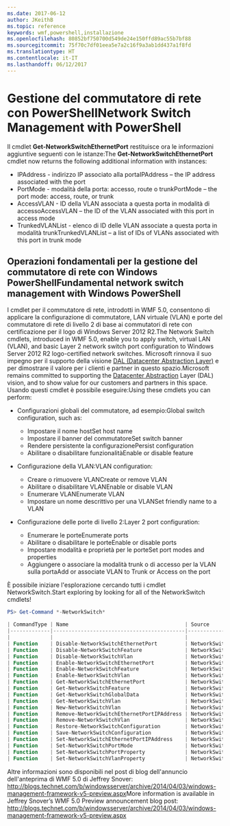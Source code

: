 ```yaml
---
ms.date: 2017-06-12
author: JKeithB
ms.topic: reference
keywords: wmf,powershell,installazione
ms.openlocfilehash: 80852bf750700d549de24e150ffd89ac55b7bf88
ms.sourcegitcommit: 75f70c7df01eea5e7a2c16f9a3ab1dd437a1f8fd
ms.translationtype: HT
ms.contentlocale: it-IT
ms.lasthandoff: 06/12/2017
---
```

# <a name="network-switch-management-with-powershell"></a><span data-ttu-id="192c2-102">Gestione del commutatore di rete con PowerShell</span><span class="sxs-lookup"><span data-stu-id="192c2-102">Network Switch Management with PowerShell</span></span>

<span data-ttu-id="192c2-103">Il cmdlet **Get-NetworkSwitchEthernetPort** restituisce ora le informazioni aggiuntive seguenti con le istanze:</span><span class="sxs-lookup"><span data-stu-id="192c2-103">The **Get-NetworkSwitchEthernetPort** cmdlet now returns the following additional information with instances:</span></span>

- <span data-ttu-id="192c2-104">IPAddress - indirizzo IP associato alla porta</span><span class="sxs-lookup"><span data-stu-id="192c2-104">IPAddress – the IP address associated with the port</span></span>
- <span data-ttu-id="192c2-105">PortMode - modalità della porta: accesso, route o trunk</span><span class="sxs-lookup"><span data-stu-id="192c2-105">PortMode – the port mode: access, route, or trunk</span></span>
- <span data-ttu-id="192c2-106">AccessVLAN - ID della VLAN associata a questa porta in modalità di accesso</span><span class="sxs-lookup"><span data-stu-id="192c2-106">AccessVLAN – the ID of the VLAN associated with this port in access mode</span></span>
- <span data-ttu-id="192c2-107">TrunkedVLANList - elenco di ID delle VLAN associate a questa porta in modalità trunk</span><span class="sxs-lookup"><span data-stu-id="192c2-107">TrunkedVLANList – a list of IDs of VLANs associated with this port in trunk mode</span></span>

## <a name="fundamental-network-switch-management-with-windows-powershell"></a><span data-ttu-id="192c2-108">Operazioni fondamentali per la gestione del commutatore di rete con Windows PowerShell</span><span class="sxs-lookup"><span data-stu-id="192c2-108">Fundamental network switch management with Windows PowerShell</span></span>

<span data-ttu-id="192c2-109">I cmdlet per il commutatore di rete, introdotti in WMF 5.0, consentono di applicare la configurazione di commutatore, LAN virtuale (VLAN) e porte del commutatore di rete di livello 2 di base ai commutatori di rete con certificazione per il logo di Windows Server 2012 R2.</span><span class="sxs-lookup"><span data-stu-id="192c2-109">The Network Switch cmdlets, introduced in WMF 5.0, enable you to apply switch, virtual LAN (VLAN), and basic Layer 2 network switch port configuration to Windows Server 2012 R2 logo-certified network switches.</span></span> <span data-ttu-id="192c2-110">Microsoft rinnova il suo impegno per il supporto della visione [DAL (Datacenter Abstraction Layer)](http://technet.microsoft.com/en-us/cloud/dal.aspx) e per dimostrare il valore per i clienti e partner in questo spazio.</span><span class="sxs-lookup"><span data-stu-id="192c2-110">Microsoft remains committed to supporting the [Datacenter Abstraction](http://technet.microsoft.com/en-us/cloud/dal.aspx) Layer (DAL) vision, and to show value for our customers and partners in this space.</span></span> <span data-ttu-id="192c2-111">Usando questi cmdlet è possibile eseguire:</span><span class="sxs-lookup"><span data-stu-id="192c2-111">Using these cmdlets you can perform:</span></span>

- <span data-ttu-id="192c2-112">Configurazioni globali del commutatore, ad esempio:</span><span class="sxs-lookup"><span data-stu-id="192c2-112">Global switch configuration, such as:</span></span>
    - <span data-ttu-id="192c2-113">Impostare il nome host</span><span class="sxs-lookup"><span data-stu-id="192c2-113">Set host name</span></span>
    - <span data-ttu-id="192c2-114">Impostare il banner del commutatore</span><span class="sxs-lookup"><span data-stu-id="192c2-114">Set switch banner</span></span>
    - <span data-ttu-id="192c2-115">Rendere persistente la configurazione</span><span class="sxs-lookup"><span data-stu-id="192c2-115">Persist configuration</span></span>
    - <span data-ttu-id="192c2-116">Abilitare o disabilitare funzionalità</span><span class="sxs-lookup"><span data-stu-id="192c2-116">Enable or disable feature</span></span>

- <span data-ttu-id="192c2-117">Configurazione della VLAN:</span><span class="sxs-lookup"><span data-stu-id="192c2-117">VLAN configuration:</span></span>
    - <span data-ttu-id="192c2-118">Creare o rimuovere VLAN</span><span class="sxs-lookup"><span data-stu-id="192c2-118">Create or remove VLAN</span></span>
    - <span data-ttu-id="192c2-119">Abilitare o disabilitare VLAN</span><span class="sxs-lookup"><span data-stu-id="192c2-119">Enable or disable VLAN</span></span>
    - <span data-ttu-id="192c2-120">Enumerare VLAN</span><span class="sxs-lookup"><span data-stu-id="192c2-120">Enumerate VLAN</span></span>
    - <span data-ttu-id="192c2-121">Impostare un nome descrittivo per una VLAN</span><span class="sxs-lookup"><span data-stu-id="192c2-121">Set friendly name to a VLAN</span></span>

- <span data-ttu-id="192c2-122">Configurazione delle porte di livello 2:</span><span class="sxs-lookup"><span data-stu-id="192c2-122">Layer 2 port configuration:</span></span>
    - <span data-ttu-id="192c2-123">Enumerare le porte</span><span class="sxs-lookup"><span data-stu-id="192c2-123">Enumerate ports</span></span>
    - <span data-ttu-id="192c2-124">Abilitare o disabilitare le porte</span><span class="sxs-lookup"><span data-stu-id="192c2-124">Enable or disable ports</span></span>
    - <span data-ttu-id="192c2-125">Impostare modalità e proprietà per le porte</span><span class="sxs-lookup"><span data-stu-id="192c2-125">Set port modes and properties</span></span>
    - <span data-ttu-id="192c2-126">Aggiungere o associare la modalità trunk o di accesso per la VLAN sulla porta</span><span class="sxs-lookup"><span data-stu-id="192c2-126">Add or associate VLAN to Trunk or Access on the port</span></span>

<span data-ttu-id="192c2-127">È possibile iniziare l'esplorazione cercando tutti i cmdlet NetworkSwitch.</span><span class="sxs-lookup"><span data-stu-id="192c2-127">Start exploring by looking for all of the NetworkSwitch cmdlets!</span></span>

```powershell
PS> Get-Command *-NetworkSwitch*

| CommandType | Name                                      | Source        |
|-------------|-------------------------------------------|---------------|
|             |                                           |               |
| Function    | Disable-NetworkSwitchEthernetPort         | NetworkSwitch |
| Function    | Disable-NetworkSwitchFeature              | NetworkSwitch |
| Function    | Disable-NetworkSwitchVlan                 | NetworkSwitch |
| Function    | Enable-NetworkSwitchEthernetPort          | NetworkSwitch |
| Function    | Enable-NetworkSwitchFeature               | NetworkSwitch |
| Function    | Enable-NetworkSwitchVlan                  | NetworkSwitch |
| Function    | Get-NetworkSwitchEthernetPort             | NetworkSwitch |
| Function    | Get-NetworkSwitchFeature                  | NetworkSwitch |
| Function    | Get-NetworkSwitchGlobalData               | NetworkSwitch |
| Function    | Get-NetworkSwitchVlan                     | NetworkSwitch |
| Function    | New-NetworkSwitchVlan                     | NetworkSwitch |
| Function    | Remove-NetworkSwitchEthernetPortIPAddress | NetworkSwitch |
| Function    | Remove-NetworkSwitchVlan                  | NetworkSwitch |
| Function    | Restore-NetworkSwitchConfiguration        | NetworkSwitch |
| Function    | Save-NetworkSwitchConfiguration           | NetworkSwitch |
| Function    | Set-NetworkSwitchEthernetPortIPAddress    | NetworkSwitch |
| Function    | Set-NetworkSwitchPortMode                 | NetworkSwitch |
| Function    | Set-NetworkSwitchPortProperty             | NetworkSwitch |
| Function    | Set-NetworkSwitchVlanProperty             | NetworkSwitch |
```

<span data-ttu-id="192c2-128">Altre informazioni sono disponibili nel post di blog dell'annuncio dell'anteprima di WMF 5.0 di Jeffrey Snover: <http://blogs.technet.com/b/windowsserver/archive/2014/04/03/windows-management-framework-v5-preview.aspx></span><span class="sxs-lookup"><span data-stu-id="192c2-128">More information is available in Jeffrey Snover’s WMF 5.0 Preview announcement blog post: <http://blogs.technet.com/b/windowsserver/archive/2014/04/03/windows-management-framework-v5-preview.aspx></span></span>

